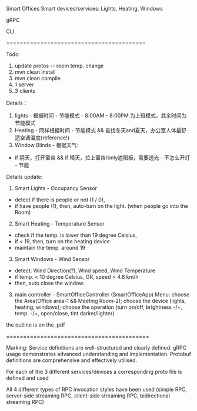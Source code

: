 Smart Offices
Smart devices/services: Lights, Heating, Windows

gRPC

CLI

=========================================

Todo: 
1. update protos -- room temp. change
2. mvn clean install
3. mvn clean compile
4. 1 server
5. 3 clients

Details：
1. lights - 根据时间 - 节能模式 - 8:00AM - 8:00PM 为上班模式，其余时间为节能模式
2. Heating - 同样根据时间 - 节能模式 && 查找冬天and夏天，办公室人体最舒适空调温度(reference!)
3. Window Blinds - 根据天气:
- if 阴天，打开窗帘 && if 晴天，拉上窗帘/only遮阳板，需要透光 - 不怎么开灯 - 节能


Details update:
1. Smart Lights - Occupancy Sensor
- detect if there is people or not (1 / 0),
- if have people (1), then, auto-turn on the light. (when people go into the Room)

2. Smart Heating - Temperature Sensor 
- check if the temp. is lower than 19 degree Celsius,
- if < 19, then, turn on the heating device.
- maintain the temp. around 19

3. Smart Windows - Wind Sensor 
- detect: Wind Direction(?), Wind speed, Wind Temperature
- if temp. < 10 degree Celsius, OR, speed > 4.8 km/h
- then, auto close the window.

3. main controller - SmartOfficeController (SmartOfficeApp)
Menu: 
choose the Area(Office area-1 && Meeting Room-2);
choose the device (lights, heating, windows);
choose the operation (turn on/off, brightness -/+, temp. -/+, open/close, tint darker/lighter)


the outline is on the .pdf


==========================================

Marking:
Service definitions are well-structured and clearly defined. gRPC usage demonstrates advanced understanding and implementation. Protobuf definitions are comprehensive and effectively utilised.

For each of the 3 different services/devices a corresponding proto file is defined and used

All 4 different types of RPC invocation styles have been used (simple RPC, server-side streaming RPC, client-side streaming RPC, bidirectional streaming RPC)
